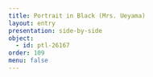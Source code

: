 ```yaml
---
title: Portrait in Black (Mrs. Ueyama)
layout: entry
presentation: side-by-side
object:
  - id: ptl-26167
order: 109
menu: false
---
```






